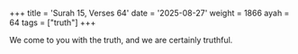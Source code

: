 +++
title = 'Surah 15, Verses 64'
date = '2025-08-27'
weight = 1866
ayah = 64
tags = ["truth"]
+++

We come to you with the truth, and we are certainly truthful.